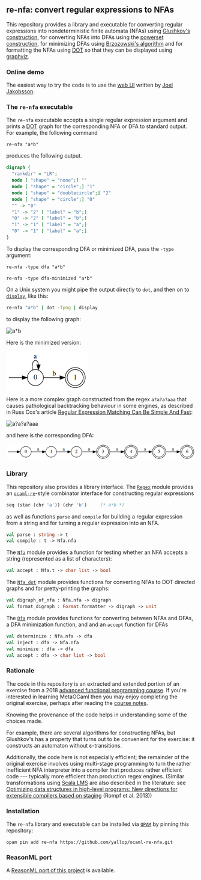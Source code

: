 ## re-nfa: convert regular expressions to NFAs

This repository provides a library and executable for converting
regular expressions into nondeterministic finite automata (NFAs) using
[Glushkov's construction][glushkov], for converting NFAs into DFAs
using the [powerset construction][powerset], for minimizing DFAs using
[Brzozowski's algorithm][brzozowski] and for formatting the NFAs using
[DOT][DOT] so that they can be displayed using [graphviz][graphviz].

### Online demo

The easiest way to try the code is to use the [web UI][web-ui] written
by [Joel Jakobsson][joelonsql].

### The `re-nfa` executable

The `re-nfa` executable accepts a single regular expression argument
and prints a [DOT][DOT] graph for the corresponding NFA or DFA to standard
output.  For example, the following command

```
re-nfa "a*b"
```

produces the following output.

```dot
digraph {
  "rankdir" = "LR";
  node [ "shape" = "none";] ""
  node [ "shape" = "circle";] "1"
  node [ "shape" = "doublecircle";] "2"
  node [ "shape" = "circle";] "0"
  "" -> "0" 
  "1" -> "2" [ "label" = "b";]
  "0" -> "2" [ "label" = "b";]
  "1" -> "1" [ "label" = "a";]
  "0" -> "1" [ "label" = "a";]
}
```

To display the corresponding DFA or minimized DFA, pass the `-type` argument:

```
re-nfa -type dfa "a*b"
```

```
re-nfa -type dfa-minimized "a*b"
```

On a Unix system you might pipe the output directly to `dot`, and then
on to [`display`][display], like this:

```bash
re-nfa "a*b" | dot -Tpng | display
```

to display the following graph:

![a*b](/images/astarb.png)

Here is the minimized version:

![a*b](/images/astarb-minimized.png)

Here is a more complex graph constructed from the regex `a?a?a?aaa` that causes pathological backtracking behaviour in some engines, as described in Russ Cox's article [Regular Expression Matching Can Be Simple And Fast][simple-and-fast]:

![a?a?a?aaa](/images/aqaqaqaaa.png)

and here is the corresponding DFA:

![a?a?a?aaa](/images/aqaqaqaaa-dfa.png)

### Library

This repository also provides a library interface.  The [`Regex`][regex] module provides an [`ocaml-re`][ocaml-re]-style combinator interface for constructing regular expressions

```ocaml
seq (star (chr 'a')) (chr 'b')     (* a*b *)
```

as well as functions `parse` and `compile` for building a regular
expression from a string and for turning a regular expression into an
NFA.


```ocaml
val parse : string -> t
val compile : t -> Nfa.nfa
```


The [`Nfa`][nfa] module provides a function for testing whether an NFA
accepts a string (represented as a list of characters):

```ocaml
val accept : Nfa.t -> char list -> bool
```

The [`Nfa_dot`][nfa_dot] module provides functions for converting NFAs
to DOT directed graphs and for pretty-printing the graphs:


```ocaml
val digraph_of_nfa : Nfa.nfa -> digraph
val format_digraph : Format.formatter -> digraph -> unit
```

The [`Dfa`][dfa] module provides functions for converting between NFAs and DFAs,
a DFA minimization function, and and an `accept` function for DFAs

```ocaml
val determinize : Nfa.nfa -> dfa
val inject : dfa -> Nfa.nfa
val minimize : dfa -> dfa
val accept : dfa -> char list -> bool
```


### Rationale

The code in this repository is an extracted and extended portion of
an exercise from a 2018 [advanced functional programming course][afp-exercises].
If you're interested in learning MetaOCaml then you may enjoy
completing the original exercise, perhaps after reading the
[course notes][afp-notes].

Knowing the provenance of the code helps in understanding some of the
choices made.

For example, there are several algorithms for constructing NFAs, but
Glushkov's has a property that turns out to be convenient for the
exercise: it constructs an automaton without ε-transitions.

Additionally, the code here is not especially efficient; the remainder
of the original exercise involves using multi-stage programming to
turn the rather inefficient NFA interpreter into a compiler that
produces rather efficient code --- typically more efficient than
production regex engines.  (Similar transformations using
[Scala LMS][lms] are also described in the literature: see
[Optimizing data structures in high-level programs: New directions for extensible compilers based on staging][rompf2013] (Rompf et al. 2013))

### Installation

The `re-nfa` library and executable can be installed via [`OPAM`][opam] by
pinning this repository:

```
opam pin add re-nfa https://github.com/yallop/ocaml-re-nfa.git
```

### ReasonML port

A [ReasonML port of this project][reason-port] is available.

[glushkov]: https://en.wikipedia.org/wiki/Glushkov%27s_construction_algorithm
[DOT]: https://en.wikipedia.org/wiki/DOT_(graph_description_language)
[graphviz]: https://graphviz.org/
[ocaml-re]: https://github.com/ocaml/ocaml-re
[display]: http://imagemagick.sourceforge.net/http/www/display.html
[simple-and-fast]: https://swtch.com/~rsc/regexp/regexp1.html
[afp-exercises]: https://www.cl.cam.ac.uk/teaching/1718/L28/assessment.html
[afp-notes]: https://www.cl.cam.ac.uk/teaching/1718/L28/materials.html
[lms]: https://scala-lms.github.io/
[rompf2013]: http://citeseerx.ist.psu.edu/viewdoc/summary?doi=10.1.1.301.2782
[opam]: https://opam.ocaml.org/
[regex]: https://github.com/yallop/ocaml-re-nfa/blob/master/lib/regex.mli
[ocaml-re]: https://github.com/ocaml/ocaml-re
[nfa]: https://github.com/yallop/ocaml-re-nfa/blob/master/lib/nfa.mli
[nfa_dot]: https://github.com/yallop/ocaml-re-nfa/blob/master/lib/nfa_dot.mli
[dfa]: https://github.com/yallop/ocaml-re-nfa/blob/master/lib/dfa.mli
[web-ui]: https://compiler.org/reason-re-nfa/src/index.html
[reason-port]: https://github.com/joelonsql/reason-re-nfa
[joelonsql]: https://github.com/joelonsql
[powerset]: https://en.wikipedia.org/wiki/Powerset_construction
[brzozowski]: https://dl.acm.org/citation.cfm?id=2526104
